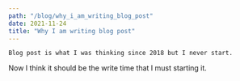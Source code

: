 ```yaml
---
path: "/blog/why_i_am_writing_blog_post"
date: 2021-11-24
title: "Why I am writing blog post"
---
```


    Blog post is what I was thinking since 2018 but I never start.
Now I think it should be the write time that I must starting it.